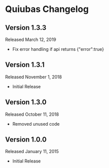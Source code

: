 Quiubas Changelog
====================
Version 1.3.3
-------------
Released March 12, 2019

- Fix error handling if api returns {"error":true}

Version 1.3.1
-------------
Released November 1, 2018

- Initial Release

Version 1.3.0
-------------
Released October 11, 2018

- Removed unused code


Version 1.0.0
-------------
Released January 11, 2015

- Initial Release
